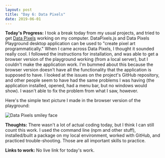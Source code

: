 ```yaml
---
layout: post
title: "Day 6: Data Pixels"
date: 2019-06-01
---
```


**Today's Progress:** I took a break today from my usual projects, and tried to get [Data Pixels](https://github.com/gmattie/Data-Pixels) working on my computer. DataPixels.js and Data Pixels Playground desktop application can be used to "create pixel art programmatically." When I came across Data Pixels, I thought it sounded really cool. I followed the instructions for installation, and was able to get a browser version of the playground working (from a local server), but I couldn't make the application work. I'm bummed about this because the browser version doesn't have all the functionality that the application is supposed to have. I looked at the issues on the project's GitHub repository, and other people seem to have had the same problems I was having (the application installed, opened, had a menu bar, but no windows would show). I wasn't able to fix the problem from what I saw, however.

Here's the simple text picture I made in the browser version of the playground:

![Data Pixels smiley face](https://res.cloudinary.com/karijl/image/upload/c_scale,w_600/v1559446329/data-pixels-2019-06-01.png)

**Thoughts:** There wasn't a lot of actual coding today, but I think I can still count this work. I used the command line (npm and other stuff), installed/built a package on my local environment, worked with GitHub, and practiced trouble-shooting. Those are all important skills to practice.

**Links to work:** No live link for today's work.
